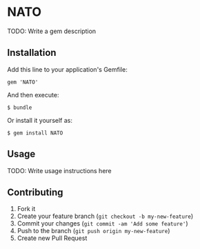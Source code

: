 # NATO

TODO: Write a gem description

## Installation

Add this line to your application's Gemfile:

    gem 'NATO'

And then execute:

    $ bundle

Or install it yourself as:

    $ gem install NATO

## Usage

TODO: Write usage instructions here

## Contributing

1. Fork it
2. Create your feature branch (`git checkout -b my-new-feature`)
3. Commit your changes (`git commit -am 'Add some feature'`)
4. Push to the branch (`git push origin my-new-feature`)
5. Create new Pull Request
